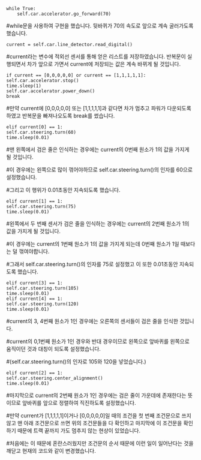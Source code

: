     while True:
        self.car.accelerator.go_forward(70)

#while문을 사용하여 구현을 했습니다. 뒷바퀴가 70의 속도로 앞으로 계속 굴러가도록 했습니다.

	current = self.car.line_detector.read_digital()

#current라는 변수에 적외선 센서를 통해 얻은 리스트를 저장하였습니다. 반복문이 실행되면서 차가 앞으로 가면서 current에 저장되는 값은 계속 바뀌게 될 것입니다.

	if current == [0,0,0,0,0] or current == [1,1,1,1,1]:
	self.car.accelerator.stop()
	time.sleep(1)
	self.car.accelerator.power_down()
	break

#만약 current에 [0,0,0,0,0] 또는 [1,1,1,1,1]과 같다면 차가 멈추고 파워가 다운되도록 하였고 반복문을 빠져나오도록 break를 썼습니다.

	elif current[0] == 1:
	self.car.steering.turn(60)
	time.sleep(0.01)

#맨 왼쪽에서 검은 줄은 인식하는 경우에는 current의 0번째 원소가 1의 값을 가지게 될 것입니다.

#이 경우에는 왼쪽으로 많이 꺾어야하므로 self.car.steering.turn()의 인자를 60으로 설정했습니다.

#그리고 이 행위가 0.01초동안 지속되도록 했습니다.

	elif current[1] == 1:
	self.car.steering.turn(75)
	time.sleep(0.01)

#왼쪽에서 두 번째 센서가 검은 줄을 인식하는 경우에는 current의 2번째 원소가 1의 값을 가지게 될 것입니다.

#이 경우에는 current의 1번째 원소가 1의 값을 가지게 되는데 0번째 원소가 1일 때보다는 덜 꺾여야합니다.

#그래서 self.car.steering.turn()의 인자를 75로 설정했고 이 또한 0.01초동안 지속되도록 했습니다.

	elif current[3] == 1:
	self.car.steering.turn(105)
	time.sleep(0.01)
	elif current[4] == 1:
	self.car.steering.turn(120)
	time.sleep(0.01)

#current의 3, 4번째 원소가 1인 경우에는 오른쪽의 센서들이 검은 줄을 인식한 것입니다.

#current의 0,1번째 원소가 1인 경우와 반대 경우이므로 왼쪽으로 앞바퀴를 왼쪽으로 움직이던 것과 대칭이 되도록 설정했습니다.

#(self.car.steering.turn()의 인자로 105와 120을 넣었습니다.)

	elif current[2] == 1:
	self.car.steering.center_alignment()
	time.sleep(0.01)

#마지막으로 current의 2번째 원소가 1인 경우에는 검은 줄이 가운데에 존재한다는 뜻이므로 앞바퀴를 앞으로 정렬하여 직진하도록 설정했습니다.

#만약 current가 [1,1,1,1,1]이거나 [0,0,0,0,0]일 때의 조건을 첫 번째 조건문으로 쓰지 않고 맨 아래 조건문으로 쓰면 위의 조건문들을 다 확인하고 마지막에 이 조건문을 확인하기 때문에 트랙 끝까지 가도 멈추지 않는 현상이 있었습니다.

#처음에는 이 때문에 혼란스러웠지만 조건문의 순서 때문에 이런 일이 일어난다는 것을 깨닫고 현재의 코드와 같이 변경했습니다.
